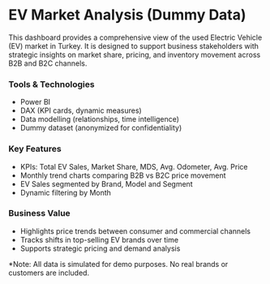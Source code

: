 # EV Market Analysis (Dummy Data)

This dashboard provides a comprehensive view of the used Electric Vehicle (EV) market in Turkey. It is designed to support business stakeholders with strategic insights on market share, pricing, and inventory movement across B2B and B2C channels.

### Tools & Technologies
- Power BI
- DAX (KPI cards, dynamic measures)
- Data modelling (relationships, time intelligence)
- Dummy dataset (anonymized for confidentiality)

### Key Features
- KPIs: Total EV Sales, Market Share, MDS, Avg. Odometer, Avg. Price
- Monthly trend charts comparing B2B vs B2C price movement
- EV Sales segmented by Brand, Model and Segment
- Dynamic filtering by Month

### Business Value
- Highlights price trends between consumer and commercial channels
- Tracks shifts in top-selling EV brands over time
- Supports strategic pricing and demand analysis
  
 *Note: All data is simulated for demo purposes. No real brands or customers are included.
